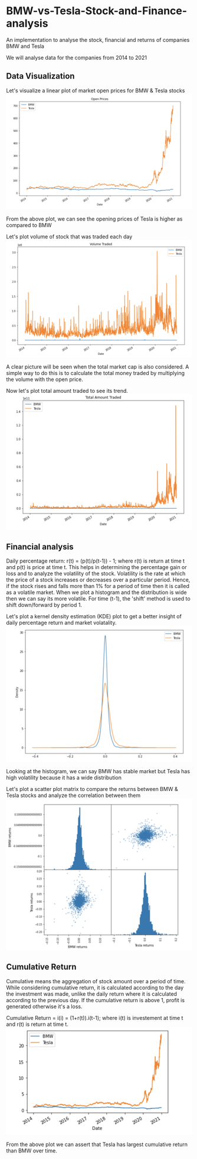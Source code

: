 # BMW-vs-Tesla-Stock-and-Finance-analysis
An implementation to analyse the stock, financial and returns of companies BMW and Tesla

We will analyse data for the companies from 2014 to 2021

## Data Visualization
Let's visualize a linear plot of market open prices for BMW & Tesla stocks
![](./assets/market-open-price.png)

From the above plot, we can see the opening prices of Tesla is higher as compared to BMW

Let's plot volume of stock that was traded each day
![](./assets/volume-traded.png)

A clear picture will be seen when the total market cap is also considered. A simple way to do this is to calculate the total money traded by multiplying the volume with the open price.

Now let's plot total amount traded to see its trend.
![](./assets/total-amount-traded.png)

## Financial analysis
Daily percentage return: r(t) = (p(t)/p(t-1)) - 1; where r(t) is return at time t and p(t) is price at time t. 
This helps in determining the percentage gain or loss and to analyze the volatility of the stock. Volatility is the rate at which the price of a stock increases or decreases over a particular period. Hence, if the stock rises and falls more than 1% for a period of time then it is called as a volatile market. When we plot a histogram and the distribution is wide then we can say its more volatile. For time (t-1), the 'shift' method is used to shift down/forward by period 1.

Let's plot a kernel density estimation (KDE) plot to get a better insight of daily percentage return and market volatality.
![](./assets/daily-return-and-volatality-distribution.png)

Looking at the histogram, we can say BMW has stable market but Tesla has high volatility because it has a wide distribution

Let's plot a scatter plot matrix to compare the returns between BMW & Tesla stocks and analyze the correlation between them
![](./assets/scatter-plot-matrix.png)

## Cumulative Return
Cumulative means the aggregation of stock amount over a period of time. While considering cumulative return, it is calculated according to the day the investment was made, unlike the daily return where it is calculated according to the previous day. If the cumulative return is above 1, profit is generated otherwise it's a loss.

Cumulative Return = i(i) = (1+r(t)).i(t-1); where i(t) is investement at time t and r(t) is return at time t.
![](./assets/cumulative-returns.png)

From the above plot we can assert that Tesla has largest cumulative return than BMW over time.